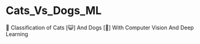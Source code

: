 # Cats_Vs_Dogs_ML
🥱 Classification of Cats [😺]  And Dogs [🐶]  With Computer Vision And Deep Learning
